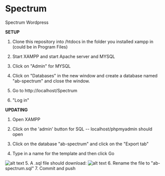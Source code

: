 # Spectrum
Spectrum Wordpress

**SETUP**

1. Clone this repository into /htdocs in the folder you installed xampp in (could be in Program Files)

2. Start XAMPP and start Apache server and MYSQL

3. Click on "Admin" for MYSQL

4. Click on "Databases" in the new window and create a database named "ab-spectrum" and close the window.

5. Go to http://localhost/Spectrum

6. "Log in"

**UPDATING**

1. Open XAMPP

2. Click on the 'admin' button for SQL -- localhost/phpmyadmin should open

3. Click on the database "ab-spectrum" and click on the "Export tab"

4. Type in a name for the template and then click Go 

![alt text](http://i.imgur.com/H6KpBwI.png "SQL Dump")
5. A .sql file should download: ![alt text](http://i.imgur.com/kOw0XeQ.png "download")
6. Rename the file to "ab-spectrum.sql"
7. Commit and push






